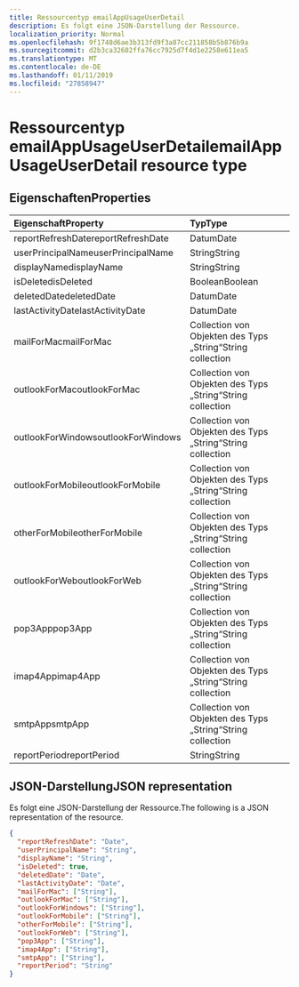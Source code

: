 ```yaml
---
title: Ressourcentyp emailAppUsageUserDetail
description: Es folgt eine JSON-Darstellung der Ressource.
localization_priority: Normal
ms.openlocfilehash: 9f1748d6ae3b313fd9f3a87cc211858b5b876b9a
ms.sourcegitcommit: d2b3ca32602ffa76cc7925d7f4d1e2258e611ea5
ms.translationtype: MT
ms.contentlocale: de-DE
ms.lasthandoff: 01/11/2019
ms.locfileid: "27858947"
---
```

# <a name="emailappusageuserdetail-resource-type"></a><span data-ttu-id="ec301-103">Ressourcentyp emailAppUsageUserDetail</span><span class="sxs-lookup"><span data-stu-id="ec301-103">emailAppUsageUserDetail resource type</span></span>

## <a name="properties"></a><span data-ttu-id="ec301-104">Eigenschaften</span><span class="sxs-lookup"><span data-stu-id="ec301-104">Properties</span></span>

| <span data-ttu-id="ec301-105">Eigenschaft</span><span class="sxs-lookup"><span data-stu-id="ec301-105">Property</span></span>          | <span data-ttu-id="ec301-106">Typ</span><span class="sxs-lookup"><span data-stu-id="ec301-106">Type</span></span>              |
| :---------------- | :---------------- |
| <span data-ttu-id="ec301-107">reportRefreshDate</span><span class="sxs-lookup"><span data-stu-id="ec301-107">reportRefreshDate</span></span> | <span data-ttu-id="ec301-108">Datum</span><span class="sxs-lookup"><span data-stu-id="ec301-108">Date</span></span>              |
| <span data-ttu-id="ec301-109">userPrincipalName</span><span class="sxs-lookup"><span data-stu-id="ec301-109">userPrincipalName</span></span> | <span data-ttu-id="ec301-110">String</span><span class="sxs-lookup"><span data-stu-id="ec301-110">String</span></span>            |
| <span data-ttu-id="ec301-111">displayName</span><span class="sxs-lookup"><span data-stu-id="ec301-111">displayName</span></span>       | <span data-ttu-id="ec301-112">String</span><span class="sxs-lookup"><span data-stu-id="ec301-112">String</span></span>            |
| <span data-ttu-id="ec301-113">isDeleted</span><span class="sxs-lookup"><span data-stu-id="ec301-113">isDeleted</span></span>         | <span data-ttu-id="ec301-114">Boolean</span><span class="sxs-lookup"><span data-stu-id="ec301-114">Boolean</span></span>           |
| <span data-ttu-id="ec301-115">deletedDate</span><span class="sxs-lookup"><span data-stu-id="ec301-115">deletedDate</span></span>       | <span data-ttu-id="ec301-116">Datum</span><span class="sxs-lookup"><span data-stu-id="ec301-116">Date</span></span>              |
| <span data-ttu-id="ec301-117">lastActivityDate</span><span class="sxs-lookup"><span data-stu-id="ec301-117">lastActivityDate</span></span>  | <span data-ttu-id="ec301-118">Datum</span><span class="sxs-lookup"><span data-stu-id="ec301-118">Date</span></span>              |
| <span data-ttu-id="ec301-119">mailForMac</span><span class="sxs-lookup"><span data-stu-id="ec301-119">mailForMac</span></span>        | <span data-ttu-id="ec301-120">Collection von Objekten des Typs „String“</span><span class="sxs-lookup"><span data-stu-id="ec301-120">String collection</span></span> |
| <span data-ttu-id="ec301-121">outlookForMac</span><span class="sxs-lookup"><span data-stu-id="ec301-121">outlookForMac</span></span>     | <span data-ttu-id="ec301-122">Collection von Objekten des Typs „String“</span><span class="sxs-lookup"><span data-stu-id="ec301-122">String collection</span></span> |
| <span data-ttu-id="ec301-123">outlookForWindows</span><span class="sxs-lookup"><span data-stu-id="ec301-123">outlookForWindows</span></span> | <span data-ttu-id="ec301-124">Collection von Objekten des Typs „String“</span><span class="sxs-lookup"><span data-stu-id="ec301-124">String collection</span></span> |
| <span data-ttu-id="ec301-125">outlookForMobile</span><span class="sxs-lookup"><span data-stu-id="ec301-125">outlookForMobile</span></span>  | <span data-ttu-id="ec301-126">Collection von Objekten des Typs „String“</span><span class="sxs-lookup"><span data-stu-id="ec301-126">String collection</span></span> |
| <span data-ttu-id="ec301-127">otherForMobile</span><span class="sxs-lookup"><span data-stu-id="ec301-127">otherForMobile</span></span>    | <span data-ttu-id="ec301-128">Collection von Objekten des Typs „String“</span><span class="sxs-lookup"><span data-stu-id="ec301-128">String collection</span></span> |
| <span data-ttu-id="ec301-129">outlookForWeb</span><span class="sxs-lookup"><span data-stu-id="ec301-129">outlookForWeb</span></span>     | <span data-ttu-id="ec301-130">Collection von Objekten des Typs „String“</span><span class="sxs-lookup"><span data-stu-id="ec301-130">String collection</span></span> |
| <span data-ttu-id="ec301-131">pop3App</span><span class="sxs-lookup"><span data-stu-id="ec301-131">pop3App</span></span>           | <span data-ttu-id="ec301-132">Collection von Objekten des Typs „String“</span><span class="sxs-lookup"><span data-stu-id="ec301-132">String collection</span></span> |
| <span data-ttu-id="ec301-133">imap4App</span><span class="sxs-lookup"><span data-stu-id="ec301-133">imap4App</span></span>          | <span data-ttu-id="ec301-134">Collection von Objekten des Typs „String“</span><span class="sxs-lookup"><span data-stu-id="ec301-134">String collection</span></span> |
| <span data-ttu-id="ec301-135">smtpApp</span><span class="sxs-lookup"><span data-stu-id="ec301-135">smtpApp</span></span>           | <span data-ttu-id="ec301-136">Collection von Objekten des Typs „String“</span><span class="sxs-lookup"><span data-stu-id="ec301-136">String collection</span></span> |
| <span data-ttu-id="ec301-137">reportPeriod</span><span class="sxs-lookup"><span data-stu-id="ec301-137">reportPeriod</span></span>      | <span data-ttu-id="ec301-138">String</span><span class="sxs-lookup"><span data-stu-id="ec301-138">String</span></span>            |

## <a name="json-representation"></a><span data-ttu-id="ec301-139">JSON-Darstellung</span><span class="sxs-lookup"><span data-stu-id="ec301-139">JSON representation</span></span>

<span data-ttu-id="ec301-140">Es folgt eine JSON-Darstellung der Ressource.</span><span class="sxs-lookup"><span data-stu-id="ec301-140">The following is a JSON representation of the resource.</span></span>

<!-- {
  "blockType": "resource",
  "@odata.type": "microsoft.graph.emailAppUsageUserDetail"
} -->

```json
{
  "reportRefreshDate": "Date", 
  "userPrincipalName": "String", 
  "displayName": "String", 
  "isDeleted": true, 
  "deletedDate": "Date", 
  "lastActivityDate": "Date", 
  "mailForMac": ["String"], 
  "outlookForMac": ["String"], 
  "outlookForWindows": ["String"], 
  "outlookForMobile": ["String"], 
  "otherForMobile": ["String"], 
  "outlookForWeb": ["String"], 
  "pop3App": ["String"], 
  "imap4App": ["String"], 
  "smtpApp": ["String"], 
  "reportPeriod": "String"
}
```
